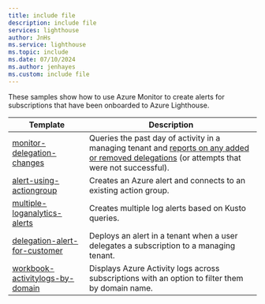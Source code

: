 ```yaml
---
title: include file
description: include file
services: lighthouse
author: JnHs
ms.service: lighthouse
ms.topic: include
ms.date: 07/10/2024
ms.author: jenhayes
ms.custom: include file
---
```


These samples show how to use Azure Monitor to create alerts for subscriptions that have been onboarded to Azure Lighthouse.

| **Template** | **Description** |
|---------|---------|
| [monitor-delegation-changes](https://github.com/Azure/Azure-Lighthouse-samples/tree/master/tools/monitor-delegation-changes) | Queries the past day of activity in a managing tenant and [reports on any added or removed delegations](../articles/lighthouse/how-to/monitor-delegation-changes.md) (or attempts that were not successful).|
| [alert-using-actiongroup](https://github.com/Azure/Azure-Lighthouse-samples/tree/master/templates/alert-using-actiongroup) | Creates an Azure alert and connects to an existing action group.|
| [multiple-loganalytics-alerts](https://github.com/Azure/Azure-Lighthouse-samples/tree/master/templates/multiple-loganalytics-alerts) | Creates multiple log alerts based on Kusto queries.|
| [delegation-alert-for-customer](https://github.com/Azure/Azure-Lighthouse-samples/tree/master/templates/delegation-alert-for-customer) | Deploys an alert in a tenant when a user delegates a subscription to a managing tenant.|
| [workbook-activitylogs-by-domain](https://github.com/Azure/Azure-Lighthouse-samples/tree/master/templates/workbook-activitylogs-by-domain) | Displays Azure Activity logs across subscriptions with an option to filter them by domain name. |
